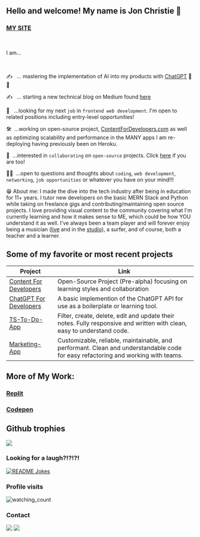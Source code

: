## Hello and welcome! My name is Jon Christie 👋

### [MY SITE](https://www.jonchristie.net)

<br/>

I am...

<br/>

✍️ &nbsp;&nbsp;... mastering the implementation of AI into my products with [ChatGPT](https://chat.openai.com/chat) 🤖 🌱

✍️ &nbsp;&nbsp;... starting a new technical blog on Medium found [here](https://medium.com/@jcircle9)

🔭 &nbsp;&nbsp;...looking for my next `job` in `frontend web development`. I'm open to related positions including entry-level opportunities!  

🛠&nbsp;&nbsp;...working on open-source project, [ContentForDevelopers.com](contentfordevelopers.com) as well as optimizing scalability and performance in the MANY apps I am re-deploying having previously been on Heroku. 

<!-- 📚&nbsp;&nbsp;...currently maintaining an open source repository for $\mathfrak{\color{orange}{Hacktoberfest}}$ -->

🤝&nbsp;&nbsp;...interested in `collaborating` on `open-source` projects. Click [here](https://github.com/mathcodes/lc_hr_cw) if you are too!

🙋🏻&nbsp;&nbsp;...open to questions and thoughts about `coding`, `web development`, `networking`, `job opportunities` or whatever you have on your mind!!! 

😁 About me: I made the dive into the tech industry after being in education for 11+ years. I tutor new developers on the basic MERN Stack and Python while taking on freelance gigs and contributing/maintaining open source projects. I love providing visual content to the community covering what I'm currently learning and how it makes sense to ME, which could be how YOU understand it as well. I've always been a team player and will forever enjoy being a musician ([live](https://www.youtube.com/results?search_query=Baffle+%40+2nd+Wind+12.1.17) and in the [studio](https://soundcloud.com/jonchristie)), a surfer, and of course, both a teacher and a learner. 


## Some of my favorite or most recent projects

| Project | Link |
| --  | -- |
|[Content For Developers](https://www.contentfordevelopers.com/) | Open-Source Project (Pre-alpha) focusing on learning styles and collaboration | 
|[ChatGPT For Developers](https://github.com/mathcodes/chatgpt-for-developers)|A basic implemention of the ChatGPT API for use as a boilerplate or learning tool.|
|[TS-To-Do-App](https://github.com/mathcodes/typescript-tags-todo)| Filter, create, delete, edit and update their notes. Fully responsive and written with clean, easy to understand code.|
|[Marketing-App](https://marketing-app-demo.vercel.app/) | Customizable, reliable, maintainable, and performant. Clean and understandable code for easy refactoring and working with teams.| 

## More of My Work:
### [Replit](https://github.com/mathcodes/PythonReplitCodeAndLinks)
### [Codepen](https://replit.com/@fullstack11235)

<!-- ## Contribution graph

![Contribution](https://activity-graph.herokuapp.com/graph?username=mathcodes&theme=react-dark&hide_border=true&area=true&card_width=50) -->

## Github trophies

<img src="https://github-profile-trophy.vercel.app/?username=mathcodes&theme=juicyfresh&no-bg=true" />

### Looking for a laugh?!?!?!

<a href="https://readme-jokes.vercel.app"><img align="center" src="https://readme-jokes.vercel.app/api" alt="README Jokes"></a>

### Profile visits

<img src="https://komarev.com/ghpvc/?username=mathcodes&color=brightgreen" alt="watching_count" />

### Contact

[<img src="https://img.shields.io/badge/Twitter-1DA1F2?style=for-the-badge&logo=twitter&logoColor=white" />](https://twitter.com/jCircle9) [<img src="https://img.shields.io/badge/LinkedIn-0077B5?style=for-the-badge&logo=linkedin&logoColor=white" />](https://www.linkedin.com/in/jonpchristie/ "LinkedIn") 

